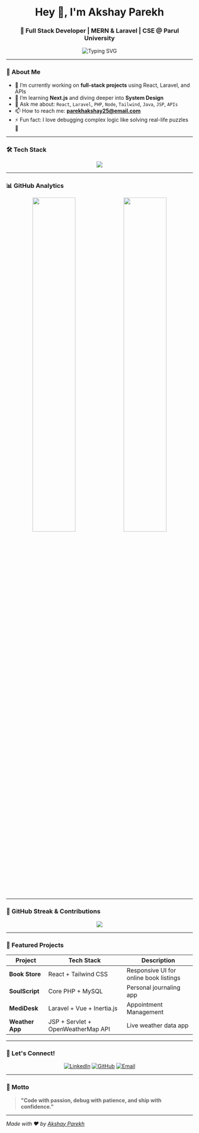 <h1 align="center">Hey 👋, I'm Akshay Parekh</h1>
<h3 align="center">🚀 Full Stack Developer | MERN & Laravel | CSE @ Parul University</h3>

<p align="center">
  <img src="https://readme-typing-svg.herokuapp.com?font=Fira+Code&size=22&pause=1000&color=3B82F6&center=true&vCenter=true&width=500&lines=💻+Full+Stack+Developer;🌐+React+%7C+Laravel+%7C+Vue+%7C+Tailwind;🚀+Problem+Solver+%26+API+Explorer;🎓+CSE+Student+%40+Parul+University" alt="Typing SVG" />
</p>

---

### 🧠 About Me

- 🔭 I’m currently working on **full-stack projects** using React, Laravel, and APIs  
- 🌱 I’m learning **Next.js** and diving deeper into **System Design**
- 💬 Ask me about: `React`, `Laravel`, `PHP`, `Node`, `Tailwind`, `Java`, `JSP`, `APIs`
- 📫 How to reach me: **parekhakshay25@email.com**
- ⚡ Fun fact: I love debugging complex logic like solving real-life puzzles 🧩

---

### 🛠️ Tech Stack

<p align="center">
  <img src="https://skillicons.dev/icons?i=html,css,js,react,nodejs,express,mongodb,mysql,php,laravel,vue,tailwind,bootstrap,c,cpp,java,py,git,vscode,postman" />
</p>

---

### 📊 GitHub Analytics

<p align="center">
  <img src="https://github-readme-stats.vercel.app/api?username=Akshay1705&show_icons=true&theme=github_dark&hide_border=true" width="48%"/>
  <img src="https://github-readme-stats.vercel.app/api/top-langs/?username=Akshay1705&layout=compact&theme=github_dark&hide_border=true" width="48%"/>
</p>

---

### 🧩 GitHub Streak & Contributions

<p align="center">
  <img src="https://streak-stats.demolab.com?user=Akshay1705&theme=dark&hide_border=true&date_format=M%20j%5B%2C%20Y%5D"/>
</p>

---

### 📂 Featured Projects

| Project | Tech Stack | Description |
|--------|-------------|-------------|
| **Book Store** | React + Tailwind CSS | Responsive UI for online book listings |
| **SoulScript** | Core PHP + MySQL | Personal journaling app |
| **MediDesk** | Laravel + Vue + Inertia.js | Appointment Management |
| **Weather App** | JSP + Servlet + OpenWeatherMap API | Live weather data app |

---

### 🔗 Let's Connect!

<p align="center">
  <a href="https://www.linkedin.com/in/akshay-parekh1705/" target="_blank"><img alt="LinkedIn" src="https://img.shields.io/badge/-LinkedIn-blue?style=flat&logo=linkedin"></a>
  <a href="https://github.com/Akshay1705" target="_blank"><img alt="GitHub" src="https://img.shields.io/badge/-GitHub-black?style=flat&logo=github"></a>
  <a href="mailto:parekhakshay25@email.com"><img alt="Email" src="https://img.shields.io/badge/-Email-red?style=flat&logo=gmail"></a>
</p>

---

### 🏁 Motto

> **"Code with passion, debug with patience, and ship with confidence."**

---

*Made with ❤️ by [Akshay Parekh](https://github.com/Akshay1705)*
